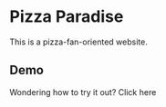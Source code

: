 <h1>Pizza Paradise</h1>

<p>This is a pizza-fan-oriented website.</p>

<h2>Demo</h2>

<p>Wondering how to try it out? <a style="text-decoration: none;" href="http://pizza-paradise.infinityfreeapp.com/">Click here</a></p>